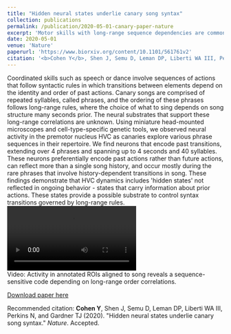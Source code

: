 ```yaml
---
title: "Hidden neural states underlie canary song syntax"
collection: publications
permalink: /publication/2020-05-01-canary-paper-nature
excerpt: 'Motor skills with long-range sequence dependencies are common in complex behaviors, with speech the richest example. In general, the neural mechanisms underlying long-range motor sequence dependencies are unknown. Using miniaturized head-mounterd fluorescence microscopes and genetic tools I revealed coding of such memory-dependent syntactic properties in singing canaries.'
date: 2020-05-01
venue: 'Nature'
paperurl: 'https://www.biorxiv.org/content/10.1101/561761v2'
citation: '<b>Cohen Y</b>, Shen J, Semu D, Leman DP, Liberti WA III, Perkins N, and Gardner TJ (2020). &quot;Hidden neural states underlie canary song syntax.&quot; <i>Nature</i>. Accepted.'
---
```

Coordinated skills such as speech or dance involve sequences of actions that follow syntactic rules in which transitions between elements depend on the identity and order of past actions. Canary songs are comprised of repeated syllables, called phrases, and the ordering of these phrases follows long-range rules, where the choice of what to sing depends on song structure many seconds prior. The neural substrates that support these long-range correlations are unknown. Using miniature head-mounted microscopes and cell-type-specific genetic tools, we observed neural activity in the premotor nucleus HVC as canaries explore various phrase sequences in their repertoire. We find neurons that encode past transitions, extending over 4 phrases and spanning up to 4 seconds and 40 syllables. These neurons preferentially encode past actions rather than future actions, can reflect more than a single song history, and occur mostly during the rare phrases that involve history-dependent transitions in song. These findings demonstrate that HVC dynamics includes &apos;hidden states&apos; not reflected in ongoing behavior - states that carry information about prior actions. These states provide a possible substrate to control syntax transitions governed by long-range rules. <br/> <video width=&quot;360&quot; height=&quot;480&quot; controls> <br/> <source src=&quot;/files/CanaryVid2.mp4&quot; type=&quot;video/mp4&quot;><br/> Your browser does not support the video tag.<br/> </video><br/> Video:  Activity in annotated ROIs aligned to song reveals a sequence-sensitive code depending on long-range order correlations.

[Download paper here](https://www.biorxiv.org/content/10.1101/561761v2)

Recommended citation: <b>Cohen Y</b>, Shen J, Semu D, Leman DP, Liberti WA III, Perkins N, and Gardner TJ (2020). "Hidden neural states underlie canary song syntax." <i>Nature</i>. Accepted.